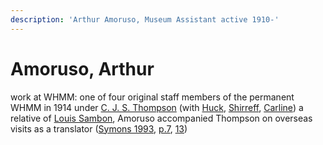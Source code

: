```yaml
---
description: 'Arthur Amoruso, Museum Assistant active 1910-'
---
```


# Amoruso, Arthur

work at WHMM: one of four original staff members of the permanent WHMM in 1914 under [C. J. S. Thompson](thompson-cjs.md) \(with [Huck](huck-tw.md), [Shirreff](shirreff.md), [Carline](carline-gr.md)\) a relative of [Louis Sambon](sambon.md), Amoruso accompanied Thompson on overseas visits as a translator \([Symons 1993](https://archive.org/details/Symons1993/), [p.7](https://archive.org/details/Symons1993/page/n11/mode/2up), [13](https://archive.org/details/Symons1993/page/n17/mode/2up)\)
